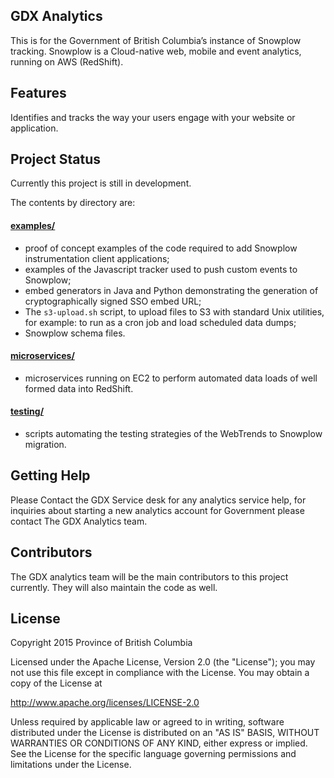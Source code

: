 ## GDX Analytics

This is for the Government of British Columbia’s instance of Snowplow tracking. Snowplow is a Cloud-native web, mobile and event analytics, running on AWS (RedShift).

## Features

Identifies and tracks the way your users engage with your website or application.

## Project Status

Currently this project is still in development.

The contents by directory are:

#### [examples/](./examples/)

- proof of concept examples of the code required to add Snowplow instrumentation client applications;
- examples of the Javascript tracker used to push custom events to Snowplow;
- embed generators in Java and Python demonstrating the generation of cryptographically signed SSO embed URL;
- The `s3-upload.sh` script, to upload files to S3 with standard Unix utilities, for example: to run as a cron job and load scheduled data dumps;
- Snowplow schema files.

####  [microservices/](./microservices/)

- microservices running on EC2 to perform automated data loads of well formed data into RedShift.

#### [testing/](./testing/)

- scripts automating the testing strategies of the WebTrends to Snowplow migration.

## Getting Help

Please Contact the GDX Service desk for any analytics service help, for inquiries about starting a new analytics account for Government please contact The GDX Analytics team.

## Contributors

The GDX analytics team will be the main contributors to this project currently. They will also maintain the code as well. 

## License

Copyright 2015 Province of British Columbia

Licensed under the Apache License, Version 2.0 (the "License");
you may not use this file except in compliance with the License.
You may obtain a copy of the License at

   http://www.apache.org/licenses/LICENSE-2.0

Unless required by applicable law or agreed to in writing, software
distributed under the License is distributed on an "AS IS" BASIS,
WITHOUT WARRANTIES OR CONDITIONS OF ANY KIND, either express or implied.
See the License for the specific language governing permissions and limitations under the License.
